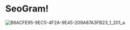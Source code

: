 # SeoGram!
![B6ACFE95-9EC5-4F2A-9E45-209A87A3FB23_1_201_a](https://user-images.githubusercontent.com/119925761/209017072-81810105-85eb-41dd-9f06-46c75652835b.jpeg)
